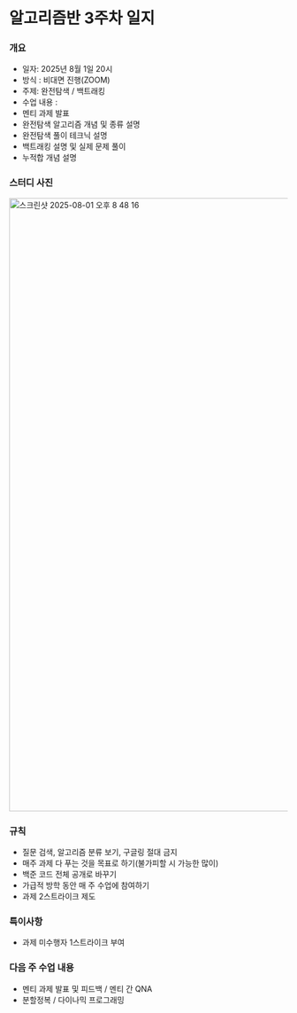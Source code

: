 # 알고리즘반 3주차 일지
### 개요
- 일자: 2025년 8월 1일 20시
- 방식 : 비대면 진행(ZOOM)
- 주제: 완전탐색 / 백트래킹
- 수업 내용 :
- 멘티 과제 발표
- 완전탐색 알고리즘 개념 및 종류 설명
- 완전탐색 풀이 테크닉 설명
- 백트래킹 설명 및 실제 문제 풀이
- 누적합 개념 설명

### 스터디 사진
<img width="1710" height="1107" alt="스크린샷 2025-08-01 오후 8 48 16" src="https://github.com/user-attachments/assets/13c00cc7-340d-4df6-a6f5-53eefbb80d44" />



### 규칙
- 질문 검색, 알고리즘 분류 보기, 구글링 절대 금지
- 매주 과제 다 푸는 것을 목표로 하기(불가피할 시 가능한 많이)
- 백준 코드 전체 공개로 바꾸기
- 가급적 방학 동안 매 주 수업에 참여하기
- 과제 2스트라이크 제도

### 특이사항
- 과제 미수행자 1스트라이크 부여

### 다음 주 수업 내용
- 멘티 과제 발표 및 피드백 / 멘티 간 QNA
- 분할정복 / 다이나믹 프로그래밍
